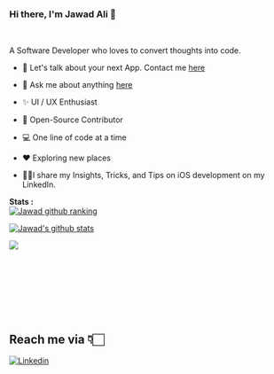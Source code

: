 ### Hi there, I'm Jawad Ali 👋
</a>

<br />


A Software Developer who loves to convert thoughts into code.


* 📱  Let's talk about your next App. Contact me [here](https://www.linkedin.com/in/jawad-ali-3804ab24/)

* 💬 Ask me about anything [here](https://github.com/jwd-ali/jwd-ali/issues)

* ✨ UI / UX Enthusiast

* 📖 Open-Source Contributor

* 💻 One line of code at a time

* ♥️ Exploring new places

* 💁🏻I share my Insights, Tricks, and Tips on iOS development on my LinkedIn.

<!--- 
  if you have forked this to use on your profile, 
  Change the `github-readme-stats.anuraghazra1.vercel.app` to `github-readme-stats.vercel.app` 
--->
**Stats :**  
[![Jawad github ranking](https://github-readme-ranking.vercel.app/api/rank?username=jwd-ali&country_code=pakistan&theme=dark)](https://github.com/Muhammadsher/github-readme-ranking)

<!-- Change the `github-readme-stats.anuraghazra1.vercel.app` to `github-readme-stats.vercel.app`  -->
[![Jawad's github stats](https://github-readme-stats.vercel.app/api?username=jwd-ali&show_icons=true&title_color=fff&icon_color=79ff97&text_color=9f9f9f&bg_color=151515)](https://github.com/jwd-ali/jwd-ali)

<a href="https://github.com/jwd-ali/Switch-Animations">
  <!-- Change the `github-readme-stats.anuraghazra1.vercel.app` to `github-readme-stats.vercel.app`  -->
  <img align="left" src="https://github-readme-stats.vercel.app/api/pin/?username=jwd-ali&repo=Switch-Animations&title_color=fff&icon_color=79ff97&text_color=9f9f9f&bg_color=151515" />
</a><br />
 
<br />
<br />
<br />
<br /><br />
<br /><br />

## Reach me via 👇🏻

[![Linkedin](https://i.imgur.com/vGjsQPt.png)](https://www.linkedin.com/in/jawad-ali-3804ab24/)
